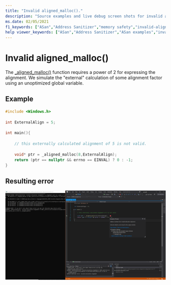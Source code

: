 ```yaml
---
title: "Invalid aligned_malloc()."
description: "Source examples and live debug screen shots for invalid aligned_malloc() errors."
ms.date: 02/05/2021
f1_keywords: ["ASan","Address Sanitizer","memory safety","invalid-aligned-malloc", "ASan examples"]
help viewer_keywords: ["ASan","Address Sanitizer","ASan examples","invalid-aligned-malloc"]
---
```


# Invalid aligned_malloc()

The [_aligned_malloc()](https://docs.microsoft.com/en-us/cpp/c-runtime-library/reference/aligned-malloc?view=msvc-160) function requires a power of 2 for expressing the alignment. We simulate the "external" calculation of some alignment factor using an unoptimized global variable.

## Example

```cpp
#include <Windows.h>

int ExternalAlign = 5;

int main(){

    // this externally calculated alignment of 5 is not valid.

    void* ptr = _aligned_malloc(8,ExternalAlign); 
    return (ptr == nullptr && errno == EINVAL) ? 0 : -1;
}

```

## Resulting error

![example1](SRC_CODE/invalid-aligned-alloc-alignment/example1.PNG)
